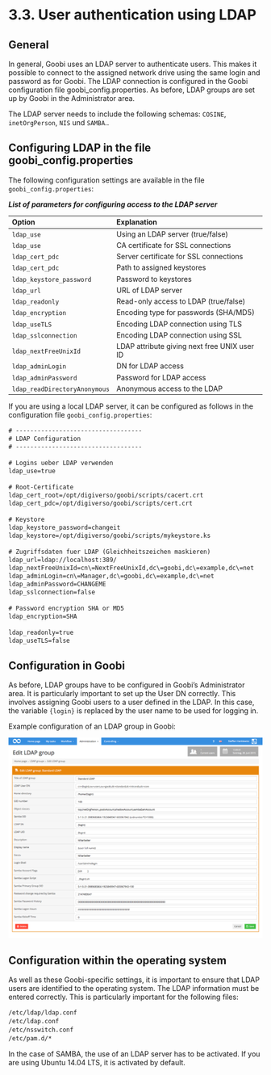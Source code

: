 # 3.3. User authentication using LDAP

## **General**

In general, Goobi uses an LDAP server to authenticate users. This makes it possible to connect to the assigned network drive using the same login and password as for Goobi. The LDAP connection is configured in the Goobi configuration file goobi\_config.properties. As before, LDAP groups are set up by Goobi in the Administrator area.

The LDAP server needs to include the following schemas: `COSINE`, `inetOrgPerson`, `NIS` und `SAMBA`..

## **Configuring LDAP in the file goobi\_config.properties**

The following configuration settings are available in the file `goobi_config.properties`:

_**List of parameters for configuring access to the LDAP server**_

| **Option** | **Explanation** |
| :--- | :--- |
| `ldap_use` | Using an LDAP server \(true/false\) |
| `ldap_use` | CA certificate for SSL connections |
| `ldap_cert_pdc` | Server certificate for SSL connections |
| `ldap_cert_pdc` | Path to assigned keystores |
| `ldap_keystore_password` | Password to keystores |
| `ldap_url` | URL of LDAP server |
| `ldap_readonly` | Read-only access to LDAP \(true/false\) |
| `ldap_encryption` | Encoding type for passwords \(SHA/MD5\) |
| `ldap_useTLS` | Encoding LDAP connection using TLS |
| `ldap_sslconnection` | Encoding LDAP connection using SSL |
| `ldap_nextFreeUnixId` | LDAP attribute giving next free UNIX user ID |
| `ldap_adminLogin` | DN for LDAP access |
| `ldap_adminPassword` | Password for LDAP access |
| `ldap_readDirectoryAnonymous` | Anonymous access to the LDAP |

If you are using a local LDAP server, it can be configured as follows in the configuration file `goobi_config.properties`:

```text
# -----------------------------------
# LDAP Configuration
# -----------------------------------

# Logins ueber LDAP verwenden
ldap_use=true

# Root-Certificate
ldap_cert_root=/opt/digiverso/goobi/scripts/cacert.crt
ldap_cert_pdc=/opt/digiverso/goobi/scripts/cert.crt

# Keystore
ldap_keystore_password=changeit
ldap_keystore=/opt/digiverso/goobi/scripts/mykeystore.ks

# Zugriffsdaten fuer LDAP (Gleichheitszeichen maskieren)
ldap_url=ldap://localhost:389/
ldap_nextFreeUnixId=cn\=NextFreeUnixId,dc\=goobi,dc\=example,dc\=net
ldap_adminLogin=cn\=Manager,dc\=goobi,dc\=example,dc\=net
ldap_adminPassword=CHANGEME
ldap_sslconnection=false

# Password encryption SHA or MD5
ldap_encryption=SHA

ldap_readonly=true
ldap_useTLS=false
```

## **Configuration in Goobi**

As before, LDAP groups have to be configured in Goobi’s Administrator area. It is particularly important to set up the User DN correctly. This involves assigning Goobi users to a user defined in the LDAP. In this case, the variable `{login}` is replaced by the user name to be used for logging in.

Example configuration of an LDAP group in Goobi:

![Configuration of LDAP groups](../../.gitbook/assets/78e.png)

## **Configuration within the operating system**

As well as these Goobi-specific settings, it is important to ensure that LDAP users are identified to the operating system. The LDAP information must be entered correctly. This is particularly important for the following files:

```bash
/etc/ldap/ldap.conf
/etc/ldap.conf
/etc/nsswitch.conf
/etc/pam.d/*
```

In the case of SAMBA, the use of an LDAP server has to be activated. If you are using Ubuntu 14.04 LTS, it is activated by default.

